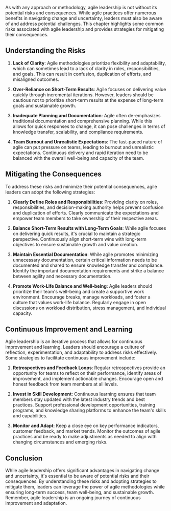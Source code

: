 
As with any approach or methodology, agile leadership is not without its potential risks and consequences. While agile practices offer numerous benefits in navigating change and uncertainty, leaders must also be aware of and address potential challenges. This chapter highlights some common risks associated with agile leadership and provides strategies for mitigating their consequences.

## Understanding the Risks

1. **Lack of Clarity**: Agile methodologies prioritize flexibility and adaptability, which can sometimes lead to a lack of clarity in roles, responsibilities, and goals. This can result in confusion, duplication of efforts, and misaligned outcomes.
    
2. **Over-Reliance on Short-Term Results**: Agile focuses on delivering value quickly through incremental iterations. However, leaders should be cautious not to prioritize short-term results at the expense of long-term goals and sustainable growth.
    
3. **Inadequate Planning and Documentation**: Agile often de-emphasizes traditional documentation and comprehensive planning. While this allows for quick responses to change, it can pose challenges in terms of knowledge transfer, scalability, and compliance requirements.
    
4. **Team Burnout and Unrealistic Expectations**: The fast-paced nature of agile can put pressure on teams, leading to burnout and unrealistic expectations. Continuous delivery and rapid iteration need to be balanced with the overall well-being and capacity of the team.
    

## Mitigating the Consequences

To address these risks and minimize their potential consequences, agile leaders can adopt the following strategies:

1. **Clearly Define Roles and Responsibilities**: Providing clarity on roles, responsibilities, and decision-making authority helps prevent confusion and duplication of efforts. Clearly communicate the expectations and empower team members to take ownership of their respective areas.
    
2. **Balance Short-Term Results with Long-Term Goals**: While agile focuses on delivering quick results, it's crucial to maintain a strategic perspective. Continuously align short-term wins with long-term objectives to ensure sustainable growth and value creation.
    
3. **Maintain Essential Documentation**: While agile promotes minimizing unnecessary documentation, certain critical information needs to be documented and shared to ensure knowledge transfer and compliance. Identify the important documentation requirements and strike a balance between agility and necessary documentation.
    
4. **Promote Work-Life Balance and Well-being**: Agile leaders should prioritize their team's well-being and create a supportive work environment. Encourage breaks, manage workloads, and foster a culture that values work-life balance. Regularly engage in open discussions on workload distribution, stress management, and individual capacity.
    

## Continuous Improvement and Learning

Agile leadership is an iterative process that allows for continuous improvement and learning. Leaders should encourage a culture of reflection, experimentation, and adaptability to address risks effectively. Some strategies to facilitate continuous improvement include:

1. **Retrospectives and Feedback Loops**: Regular retrospectives provide an opportunity for teams to reflect on their performance, identify areas of improvement, and implement actionable changes. Encourage open and honest feedback from team members at all levels.
    
2. **Invest in Skill Development**: Continuous learning ensures that team members stay updated with the latest industry trends and best practices. Support professional development opportunities, training programs, and knowledge sharing platforms to enhance the team's skills and capabilities.
    
3. **Monitor and Adapt**: Keep a close eye on key performance indicators, customer feedback, and market trends. Monitor the outcomes of agile practices and be ready to make adjustments as needed to align with changing circumstances and emerging risks.
    

## Conclusion

While agile leadership offers significant advantages in navigating change and uncertainty, it's essential to be aware of potential risks and their consequences. By understanding these risks and adopting strategies to mitigate them, leaders can leverage the power of agile methodologies while ensuring long-term success, team well-being, and sustainable growth. Remember, agile leadership is an ongoing journey of continuous improvement and adaptation.
